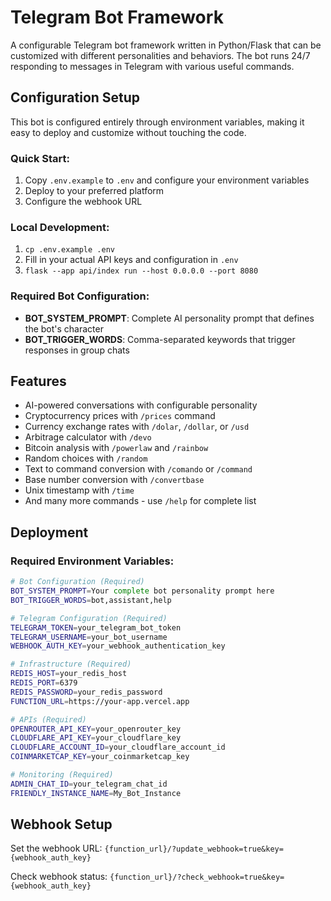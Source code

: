 # Telegram Bot Framework

A configurable Telegram bot framework written in Python/Flask that can be customized with different personalities and behaviors. The bot runs 24/7 responding to messages in Telegram with various useful commands.

## Configuration Setup

This bot is configured entirely through environment variables, making it easy to deploy and customize without touching the code.

### Quick Start:

1. Copy `.env.example` to `.env` and configure your environment variables
2. Deploy to your preferred platform
3. Configure the webhook URL

### Local Development:

1. `cp .env.example .env`
2. Fill in your actual API keys and configuration in `.env`
3. `flask --app api/index run --host 0.0.0.0 --port 8080`

### Required Bot Configuration:

- **BOT_SYSTEM_PROMPT**: Complete AI personality prompt that defines the bot's character
- **BOT_TRIGGER_WORDS**: Comma-separated keywords that trigger responses in group chats

## Features

- AI-powered conversations with configurable personality
- Cryptocurrency prices with `/prices` command
- Currency exchange rates with `/dolar`, `/dollar`, or `/usd`
- Arbitrage calculator with `/devo`
- Bitcoin analysis with `/powerlaw` and `/rainbow`
- Random choices with `/random`
- Text to command conversion with `/comando` or `/command`
- Base number conversion with `/convertbase`
- Unix timestamp with `/time`
- And many more commands - use `/help` for complete list

## Deployment

### Required Environment Variables:

```bash
# Bot Configuration (Required)
BOT_SYSTEM_PROMPT=Your complete bot personality prompt here
BOT_TRIGGER_WORDS=bot,assistant,help

# Telegram Configuration (Required)
TELEGRAM_TOKEN=your_telegram_bot_token
TELEGRAM_USERNAME=your_bot_username
WEBHOOK_AUTH_KEY=your_webhook_authentication_key

# Infrastructure (Required)
REDIS_HOST=your_redis_host
REDIS_PORT=6379
REDIS_PASSWORD=your_redis_password
FUNCTION_URL=https://your-app.vercel.app

# APIs (Required)
OPENROUTER_API_KEY=your_openrouter_key
CLOUDFLARE_API_KEY=your_cloudflare_key
CLOUDFLARE_ACCOUNT_ID=your_cloudflare_account_id
COINMARKETCAP_KEY=your_coinmarketcap_key

# Monitoring (Required)
ADMIN_CHAT_ID=your_telegram_chat_id
FRIENDLY_INSTANCE_NAME=My_Bot_Instance
```

## Webhook Setup

Set the webhook URL:
`{function_url}/?update_webhook=true&key={webhook_auth_key}`

Check webhook status:
`{function_url}/?check_webhook=true&key={webhook_auth_key}`
